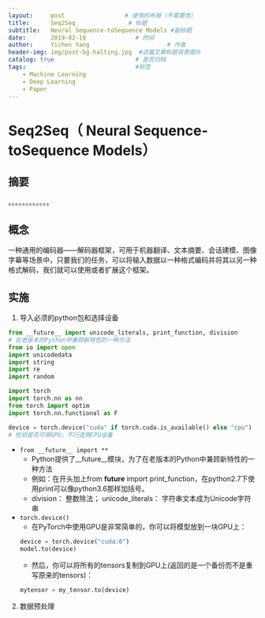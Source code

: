 ```yaml
---
layout:     post                 # 使用的布局（不需要改）
title:      Seq2Seq               # 标题 
subtitle:   Neural Sequence-toSequence Models #副标题
date:       2019-02-19              # 时间
author:     Yichen Yang                      # 作者
header-img: img/post-bg-halting.jpg  #这篇文章标题背景图片
catalog: true                       # 是否归档
tags:                               #标签
    - Machine Learning
    - Deep Learning
    - Paper
---
```

# Seq2Seq（ Neural Sequence-toSequence Models）
## 摘要
。。。。。。。。。。。。
## 概念
一种通用的编码器——解码器框架，可用于机器翻译、文本摘要、会话建模、图像字幕等场景中，只要我们的任务，可以将输入数据以一种格式编码并将其以另一种格式解码，我们就可以使用或者扩展这个框架。
## 实施
1. 导入必须的python包和选择设备
```python
from __future__ import unicode_literals, print_function, division
# 在老版本的Python中兼顾新特性的一种方法
from io import open
import unicodedata
import string
import re
import random

import torch
import torch.nn as nn
from torch import optim
import torch.nn.functional as F

device = torch.device("cuda" if torch.cuda.is_available() else "cpu")
# 检验是否可用GPU，不行选用CPU设备
```
* `from __future__ import **`
  * Python提供了__future__模块，为了在老版本的Python中兼顾新特性的一种方法
  * 例如：在开头加上from __future__ import print_function，在python2.7下使用print可以像python3.6那样加括号。
  * division： 整数除法； unicode_literals： 字符串文本成为Unicode字符串
* `torch.device()`
  * 在PyTorch中使用GPU是非常简单的，你可以将模型放到一块GPU上：
  ```python
  device = torch.device("cuda:0")
  model.to(device)
  ```
  * 然后，你可以将所有的tensors复制到GPU上(返回的是一个备份而不是重写原来的tensors)：
  ```python
  mytensor = my_tensor.to(device)
  ```
2. 数据预处理
```python

```